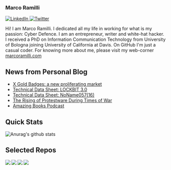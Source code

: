 ### Marco Ramilli

<p align="left">
 <a href="https://www.linkedin.com/in/marcoramilli/" target="_blank">
    <img src="https://img.shields.io/badge/LinkedIn-%230077B5.svg?&style=flat-square&logo=linkedin&logoColor=white&color=071A2C" alt="LinkedIn">
 <a href="https://twitter.com/Marco_Ramilli/" target="_blank">
    <img src="https://img.shields.io/badge/Twitter-%231877F2.svg?&style=flat-square&logo=twitter&logoColor=white&color=071A2C" alt="Twitter">
  </a>
</p>

Hi! I am Marco Ramilli. I dedicated all my life in working for what is my passion: Cyber Defence. I am an entrepreneur, writer and white-hat hacker. I received a PhD on Information Communication Technology from University of Bologna joining University of California at Davis. On GitHub I'm just a casual coder. For knowing more about me, please visit my web-corner [marcoramilli.com](https://marcoramilli.com) 

## News from Personal Blog
<!--START_SECTION:feed-->
* [X Gold Badges: a new proliferating market](https:&#x2F;&#x2F;marcoramilli.com&#x2F;2024&#x2F;01&#x2F;08&#x2F;x-gold-badges-a-new-proliferating-market&#x2F;)
* [Technical Data Sheet: LOCKBIT 3.0](https:&#x2F;&#x2F;marcoramilli.com&#x2F;2023&#x2F;12&#x2F;20&#x2F;technical-data-sheet-lockbit-3-0&#x2F;)
* [Technical Data Sheet: NoName057(16)](https:&#x2F;&#x2F;marcoramilli.com&#x2F;2023&#x2F;12&#x2F;15&#x2F;technical-data-sheet-noname05716&#x2F;)
* [The Rising of Protestware During Times of War](https:&#x2F;&#x2F;marcoramilli.com&#x2F;2023&#x2F;11&#x2F;20&#x2F;the-rising-of-protestware-during-times-of-war&#x2F;)
* [Amazing Books Podcast](https:&#x2F;&#x2F;marcoramilli.com&#x2F;2023&#x2F;10&#x2F;16&#x2F;amazing-books-podcast&#x2F;)
<!--END_SECTION:feed-->

## Quick Stats
![Anurag's github stats](https://github-readme-stats.vercel.app/api?username=marcoramilli&show_icons=true&hide_border=true&hide=contribs,prs])

## Selected Repos
<a href="https://github.com/marcoramilli/MalwareTrainingSets">
  <img align="left" src="https://github-readme-stats.vercel.app/api/pin/?username=marcoramilli&repo=MalwareTrainingSets" />
</a>
<a href="https://github.com/marcoramilli/PhishingKitTracker">
  <img align="left" src="https://github-readme-stats.vercel.app/api/pin/?username=marcoramilli&repo=PhishingKitTracker" />
</a>
<a href="https://github.com/marcoramilli/malcontrol">
  <img align="left" src="https://github-readme-stats.vercel.app/api/pin/?username=marcoramilli&repo=malcontrol" />
</a>
<a href="https://github.com/marcoramilli/APT34">
  <img align="left" src="https://github-readme-stats.vercel.app/api/pin/?username=marcoramilli&repo=APT34" />
</a>

